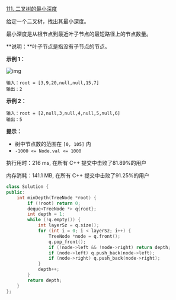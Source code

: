 [111. 二叉树的最小深度](https://leetcode-cn.com/problems/minimum-depth-of-binary-tree/)

给定一个二叉树，找出其最小深度。

最小深度是从根节点到最近叶子节点的最短路径上的节点数量。

**说明：**叶子节点是指没有子节点的节点。

**示例 1：**

![img](https://assets.leetcode.com/uploads/2020/10/12/ex_depth.jpg)

```
输入：root = [3,9,20,null,null,15,7]
输出：2
```

**示例 2：**

```
输入：root = [2,null,3,null,4,null,5,null,6]
输出：5
```

**提示：**

- 树中节点数的范围在 `[0, 105]` 内
- `-1000 <= Node.val <= 1000`



执行用时：216 ms, 在所有 C++ 提交中击败了81.89%的用户

内存消耗：141.1 MB, 在所有 C++ 提交中击败了91.25%的用户

```c++
class Solution {
public:
    int minDepth(TreeNode *root) {
        if (!root) return 0;
        deque<TreeNode *> q{root};
        int depth = 1;
        while (!q.empty()) {
            int layerSz = q.size();
            for (int i = 0; i < layerSz; i++) {
                TreeNode *node = q.front();
                q.pop_front();
                if (!node->left && !node->right) return depth;
                if (node->left) q.push_back(node->left);
                if (node->right) q.push_back(node->right);
            }
            depth++;
        }
        return depth;
    }
};
```

